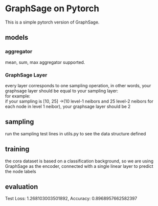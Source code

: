 # GraphSage on Pytorch
This is a simple pytorch version of GraphSage.
## models
### aggregator
mean, sum, max aggregator supported.

### GraphSage Layer
every layer corresponds to one sampling operation, in other words, your graphsage layer should be equal to your sampling layer:   
for example:   
if your sampling is [10, 25] ->(10 level-1 neibors and 25 level-2 neibors for each node in level 1 neibor), your graphsage layer should be 2

## sampling 
run the sampling test lines in utils.py to see the data structure defined
## training
the cora dataset is based on a classification background, so we are using GraphSage as the encoder, connected with a single linear layer to predict the node labels
## evaluation
Test Loss: 1.268103003501892, Accuracy: 0.8968957662582397
